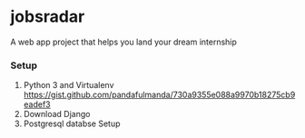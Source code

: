 # jobsradar
A web app project that helps you land your dream internship



### Setup
1. Python 3 and Virtualenv 
https://gist.github.com/pandafulmanda/730a9355e088a9970b18275cb9eadef3
2. Download Django
3. Postgresql databse Setup
